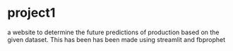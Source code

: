 # project1
a website to determine the future predictions of production based on the given dataset.
This has been has been made using streamlit and fbprophet
